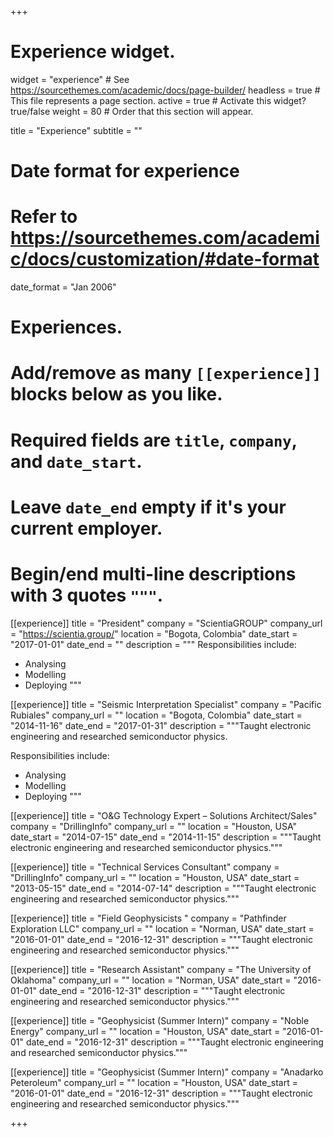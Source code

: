 +++
# Experience widget.
widget = "experience"  # See https://sourcethemes.com/academic/docs/page-builder/
headless = true  # This file represents a page section.
active = true  # Activate this widget? true/false
weight = 80  # Order that this section will appear.

title = "Experience"
subtitle = ""

# Date format for experience
#   Refer to https://sourcethemes.com/academic/docs/customization/#date-format
date_format = "Jan 2006"

# Experiences.
#   Add/remove as many `[[experience]]` blocks below as you like.
#   Required fields are `title`, `company`, and `date_start`.
#   Leave `date_end` empty if it's your current employer.
#   Begin/end multi-line descriptions with 3 quotes `"""`.
[[experience]]
  title = "President"
  company = "ScientiaGROUP"
  company_url = "https://scientia.group/"
  location = "Bogota, Colombia"
  date_start = "2017-01-01"
  date_end = ""
  description = """
  Responsibilities include:
  
  * Analysing
  * Modelling
  * Deploying
  """

[[experience]]
  title = "Seismic Interpretation Specialist"
  company = "Pacific Rubiales"
  company_url = ""
  location = "Bogota, Colombia"
  date_start = "2014-11-16"
  date_end = "2017-01-31"
  description = """Taught electronic engineering and researched semiconductor physics.
  
  Responsibilities include:
  
  * Analysing
  * Modelling
  * Deploying
  """

[[experience]]
  title = "O&G Technology Expert – Solutions Architect/Sales"
  company = "DrillingInfo"
  company_url = ""
  location = "Houston, USA"
  date_start = "2014-07-15"
  date_end = "2014-11-15"
  description = """Taught electronic engineering and researched semiconductor physics."""

[[experience]]
  title = "Technical Services Consultant"
  company = "DrillingInfo"
  company_url = ""
  location = "Houston, USA"
  date_start = "2013-05-15"
  date_end = "2014-07-14"
  description = """Taught electronic engineering and researched semiconductor physics."""

[[experience]]
  title = "Field Geophysicists "
  company = "Pathfinder Exploration LLC"
  company_url = ""
  location = "Norman, USA"
  date_start = "2016-01-01"
  date_end = "2016-12-31"
  description = """Taught electronic engineering and researched semiconductor physics."""

[[experience]]
  title = "Research Assistant"
  company = "The University of Oklahoma"
  company_url = ""
  location = "Norman, USA"
  date_start = "2016-01-01"
  date_end = "2016-12-31"
  description = """Taught electronic engineering and researched semiconductor physics."""

[[experience]]
  title = "Geophysicist (Summer Intern)"
  company = "Noble Energy"
  company_url = ""
  location = "Houston, USA"
  date_start = "2016-01-01"
  date_end = "2016-12-31"
  description = """Taught electronic engineering and researched semiconductor physics."""

[[experience]]
  title = "Geophysicist (Summer Intern)"
  company = "Anadarko Peteroleum"
  company_url = ""
  location = "Houston, USA"
  date_start = "2016-01-01"
  date_end = "2016-12-31"
  description = """Taught electronic engineering and researched semiconductor physics."""

+++
